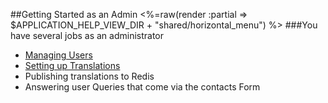 ##Getting Started as an Admin
<%=raw(render :partial => $APPLICATION_HELP_VIEW_DIR + "shared/horizontal_menu") %>
###You have several jobs as an administrator

* [Managing Users](<%=user_admin_path%>)
* [Setting up Translations](<%=admin_applications_versions_languages_path%>)
* Publishing translations to Redis
* Answering user Queries that come via the contacts Form